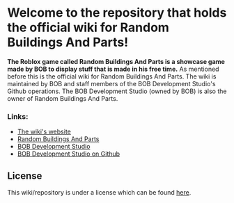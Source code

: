 # Welcome to the repository that holds the official wiki for Random Buildings And Parts!

**The Roblox game called Random Buildings And Parts is a showcase game made by BOB to display stuff that is made in his free time.** As mentioned before this is the official wiki for Random Buildings And Parts. The wiki is maintained by BOB and staff members of the BOB Development Studio's Github operations. The BOB Development Studio (owned by BOB) is also the owner of Random Buildings And Parts.

### Links:

* [The wiki's website](https://bobdevstudio.github.io/RBAP-WIki/)
* [Random Buildings And Parts](https://www.roblox.com/games/6033036061/)
* [BOB Development Studio](https://www.roblox.com/groups/8499452/)
* [BOB Development Studio on Github](https://github.com/BOBDevStudio)

## **License**

This wiki/repository is under a license which can be found [here](https://github.com/BOBDevStudio/RBAP-Wiki/blob/Wiki/License).
